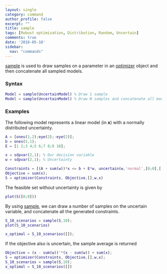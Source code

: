 ```yaml
---
layout: single
category: command
author_profile: false
excerpt: ""
title: sample
tags: [Robust optimization, Distribution, Random, Uncertain]
comments: true
date: '2018-05-18'
sidebar:
  nav: "commands"
---
```


[sample](/command/sample) is used to draw samples on a parameter in an [optimizer](/command/optimizer) object and then concatenate all sampled models.

### Syntax

````matlab
Model = sample(UncertainModel) % Draw 1 sample
Model = sample(UncertainModel) % Draw N samples and concatenate all models

````

### Examples

The following model represents a linear model (in **x**) with a normally distributed uncertainty.

````matlab
A = [ones(1,2);eye(2);-eye(2)];
b = ones(5,1);
E = [1 2;3 4;5 6;7 8;9 10];

x = sdpvar(2,1); % Our decision variable
w = sdpvar(2,1); % Uncertainty

Constraints = [(A + sum(w))*x <= b + E*w, uncertain(w,'normal',[0;0],[.01;.02])];
Objective = sum(x);
S = optimizer(Constraints, Objective,[],w,x)
````

The feasible set without uncertainty is given by

````matlab
plot(S([0;0]))
````

By using [sample](/command/sample), we can draw a number of samples on the uncertain variable, and concatenate all the generated constraints.

````matlab
S_10_scenarios = sample(S,10);
plot(S_10_scenarios)

x_optimal = S_10_scenarios([]);
````

If the objective also is uncertain, the sample average is returned

````matlab
Objective = (x - sum(w))'*(x - sum(w)) + sum(x);
S = optimizer(Constraints, Objective,[],w,x);
S_10_scenarios = sample(S,10);
x_optimal = S_10_scenarios([])
````
